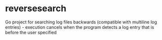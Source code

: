 # reversesearch
Go project for searching log files backwards (compatible with multiline log entries) - execution cancels when the program detects a log entry that is before the user specified 
